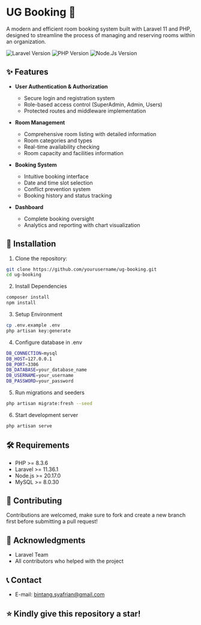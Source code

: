 # UG Booking 🏢

A modern and efficient room booking system built with Laravel 11 and PHP, designed to streamline the process of managing and reserving rooms within an organization.

![Laravel Version](https://img.shields.io/badge/Laravel-11.36.1-red.svg)
![PHP Version](https://img.shields.io/badge/PHP-8.3.6-blue.svg)
![Node.Js Version](https://img.shields.io/badge/Nodejs-20.17.0-green.svg)

## ✨ Features

- **User Authentication & Authorization**
  - Secure login and registration system
  - Role-based access control (SuperAdmin, Admin, Users)
  - Protected routes and middleware implementation

- **Room Management**
  - Comprehensive room listing with detailed information
  - Room categories and types
  - Real-time availability checking
  - Room capacity and facilities information

- **Booking System**
  - Intuitive booking interface
  - Date and time slot selection
  - Conflict prevention system
  - Booking history and status tracking

- **Dashboard**
  - Complete booking oversight
  - Analytics and reporting with chart visualization

## 🚀 Installation

1. Clone the repository:
```bash
git clone https://github.com/yourusername/ug-booking.git
cd ug-booking
```

2. Install Dependencies
```bash
composer install
npm install
```

3. Setup Environment
```bash
cp .env.example .env
php artisan key:generate
```

4. Configure database in .env
```bash
DB_CONNECTION=mysql
DB_HOST=127.0.0.1
DB_PORT=3306
DB_DATABASE=your_database_name
DB_USERNAME=your_username
DB_PASSWORD=your_password
```

5. Run migrations and seeders
```bash
php artisan migrate:fresh --seed
```

6. Start development server
```bash
php artisan serve
```

## 🛠️ Requirements
- PHP >= 8.3.6
- Laravel >= 11.36.1
- Node.js >= 20.17.0
- MySQL >= 8.0.30

## 🤝 Contributing
Contributions are welcomed, make sure to fork and create a new branch first before submitting a pull request!

## 🙏 Acknowledgments
- Laravel Team
- All contributors who helped with the project

## 📞 Contact
- E-mail: bintang.syafrian@gmail.com

## ⭐ Kindly give this repository a star!
